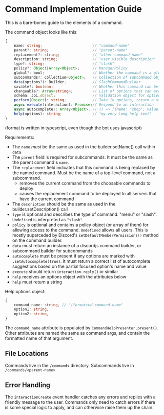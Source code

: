 # Command Implementation Guide

This is a bare-bones guide to the elements of a command.

The command object looks like this:

```ts
{
    name: string;                       // "command-name"
    parent?: string;                    // "parent-name"
    replacement?: string;               // "other-command-name"
    description: string;                // "user visible description"
    type?: string;                      // "slash"
    policy?: Object|Array<Object>;      // ManagerPolicy
    global?: bool;                      // Whether the command is a global command or a guild command
    subcommands?: Collection<Object>;   // Collection of subcommand objects
    data(options?): Builder;            // SlashCommandBuilder
    savable?: boolean;                  // Whether this command can be saved
    changeable?: Array<string>;         // List of options that can accept a numeric bonus, for use with saved rolls
    schema: Joi.object;                 // Validation object for options
    perform(Object): string;            // Take in options, return a string
    async execute(interaction): Promise;// Respond to an interaction
    async autocomplete?: Array<Object>; // () => [{name: "chop", value: "chop"}]
    help(options): string;              // "my very long help text"
}
```

(format is written in typescript, even though the bot uses javascript)

Requirements:

* The `name` *must* be the same as used in the builder.setName() call within `data`
* The `parent` field is required for subcommands. It must be the same as the parent command's `name`.
* The `replacement` field indicates that this command is being replaced by the named command. Must be the name of a top-level command, not a subcommand.
    - removes the current command from the choosable commands to deploy
    - causes the replacement command to be deployed to all servers that have the current command
* The `description` should be the same as used in the builder.setDescription() call
* `type` is optional and describes the type of command: "menu" or "slash". `Undefined` is interpreted as `"slash"`.
* `policy` is optional and contains a policy object (or array of them) for allowing access to the command. `Undefined` allows all users. This is mostly superceded by Discord's `setDefaultMemberPermissions()` method on the command builder.
* `data` must return an instance of a discordjs command builder, or subcommand builder for subcommands
* `autocomplete` must be present if any options are marked with `.setAutocomplete(true)`. It must return a correct list of autocomplete suggestions based on the partial focused option's name and value
* `execute` should return `interaction.reply()` or similar
* `help` receives an options object with the attributes below
* `help` must return a string

Help options object:

```ts
{
    command_name: string, // "/formatted-command-name"
    option1: string,
    option2: string,
}
```

The `command_name` attribute is populated by `CommandHelpPresenter.present()`. Other attributes are named the same as command args, and contain the formatted name of that argument.

## File Locations

Commands live in the `/commands` directory. Subcommands live in `/commands/<parent-name>`

## Error Handling

The `interactionCreate` event handler catches any errors and replies with a friendly message to the user. Commands only need to catch errors if there is some special logic to apply, and can otherwise raise them up the chain.

